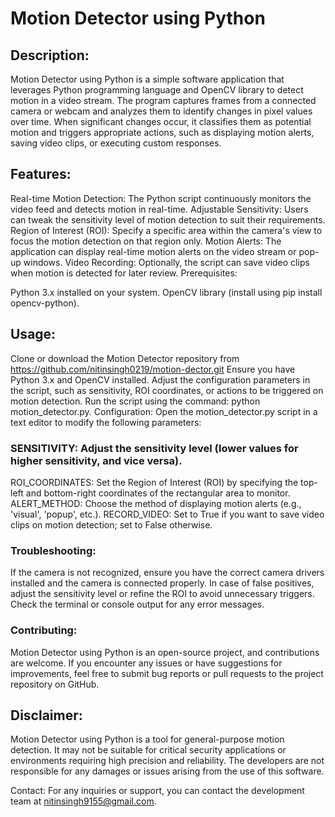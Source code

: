 # Motion Detector using Python

## Description:
Motion Detector using Python is a simple software application that leverages Python programming language and OpenCV library to detect motion in a video stream. The program captures frames from a connected camera or webcam and analyzes them to identify changes in pixel values over time. When significant changes occur, it classifies them as potential motion and triggers appropriate actions, such as displaying motion alerts, saving video clips, or executing custom responses.

## Features:

Real-time Motion Detection: The Python script continuously monitors the video feed and detects motion in real-time.
Adjustable Sensitivity: Users can tweak the sensitivity level of motion detection to suit their requirements.
Region of Interest (ROI): Specify a specific area within the camera's view to focus the motion detection on that region only.
Motion Alerts: The application can display real-time motion alerts on the video stream or pop-up windows.
Video Recording: Optionally, the script can save video clips when motion is detected for later review.
Prerequisites:

Python 3.x installed on your system.
OpenCV library (install using pip install opencv-python).
## Usage:

Clone or download the Motion Detector repository from https://github.com/nitinsingh0219/motion-dector.git
Ensure you have Python 3.x and OpenCV installed.
Adjust the configuration parameters in the script, such as sensitivity, ROI coordinates, or actions to be triggered on motion detection.
Run the script using the command: python motion_detector.py.
Configuration:
Open the motion_detector.py script in a text editor to modify the following parameters:

### SENSITIVITY: Adjust the sensitivity level (lower values for higher sensitivity, and vice versa).
ROI_COORDINATES: Set the Region of Interest (ROI) by specifying the top-left and bottom-right coordinates of the rectangular area to monitor.
ALERT_METHOD: Choose the method of displaying motion alerts (e.g., 'visual', 'popup', etc.).
RECORD_VIDEO: Set to True if you want to save video clips on motion detection; set to False otherwise.
### Troubleshooting:

If the camera is not recognized, ensure you have the correct camera drivers installed and the camera is connected properly.
In case of false positives, adjust the sensitivity level or refine the ROI to avoid unnecessary triggers.
Check the terminal or console output for any error messages.
### Contributing:
Motion Detector using Python is an open-source project, and contributions are welcome. If you encounter any issues or have suggestions for improvements, feel free to submit bug reports or pull requests to the project repository on GitHub.

## Disclaimer:

Motion Detector using Python is a tool for general-purpose motion detection. It may not be suitable for critical security applications or environments requiring high precision and reliability.
The developers are not responsible for any damages or issues arising from the use of this software.

Contact:
For any inquiries or support, you can contact the development team at nitinsingh9155@gmail.com.
